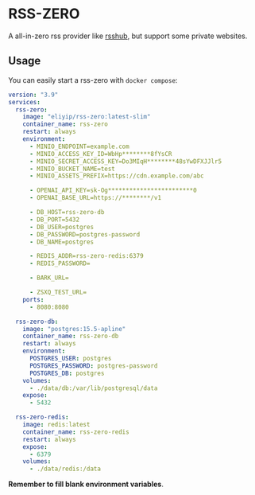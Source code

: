 # RSS-ZERO

A all-in-zero rss provider like [rsshub](https://docs.rsshub.app/), but support some private websites.

## Usage

You can easily start a rss-zero with `docker compose`:

```yaml
version: "3.9"
services:
  rss-zero:
    image: "eliyip/rss-zero:latest-slim"
    container_name: rss-zero
    restart: always
    environment:
      - MINIO_ENDPOINT=example.com
      - MINIO_ACCESS_KEY_ID=WbHp********8fYsCR
      - MINIO_SECRET_ACCESS_KEY=Do3MIqH********48sYwDFXJJlr5
      - MINIO_BUCKET_NAME=test
      - MINIO_ASSETS_PREFIX=https://cdn.example.com/abc

      - OPENAI_API_KEY=sk-Og************************0
      - OPENAI_BASE_URL=https://********/v1

      - DB_HOST=rss-zero-db
      - DB_PORT=5432
      - DB_USER=postgres
      - DB_PASSWORD=postgres-password
      - DB_NAME=postgres

      - REDIS_ADDR=rss-zero-redis:6379
      - REDIS_PASSWORD=

      - BARK_URL=

      - ZSXQ_TEST_URL=
    ports:
      - 8080:8080

  rss-zero-db:
    image: "postgres:15.5-apline"
    container_name: rss-zero-db
    restart: always
    environment:
      POSTGRES_USER: postgres
      POSTGRES_PASSWORD: postgres-password
      POSTGRES_DB: postgres
    volumes:
      - ./data/db:/var/lib/postgresql/data
    expose:
      - 5432

  rss-zero-redis:
    image: redis:latest
    container_name: rss-zero-redis
    restart: always
    expose:
      - 6379
    volumes:
      - ./data/redis:/data
```

**Remember to fill blank environment variables**.
